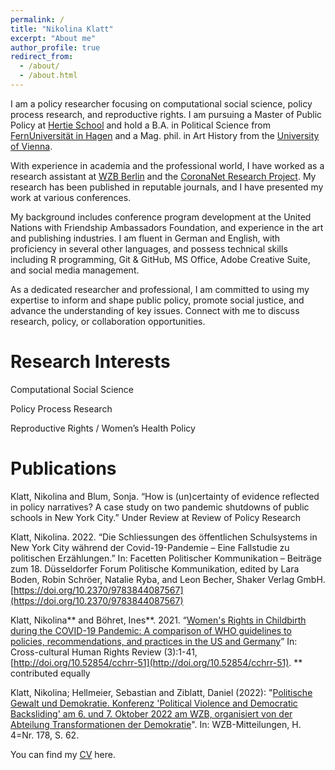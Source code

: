 ```yaml
---
permalink: /
title: "Nikolina Klatt"
excerpt: "About me"
author_profile: true
redirect_from: 
  - /about/
  - /about.html
---
```


I am a policy researcher focusing on computational social science, policy process research, and reproductive rights. I am pursuing a Master of Public Policy at [Hertie School](https://www.hertie-school.org/en/) and hold a B.A. in Political Science from [FernUniversität in Hagen](https://www.fernuni-hagen.de/KSW/portale/bapvs/) and a Mag. phil. in Art History from the [University of Vienna](https://kunstgeschichte.univie.ac.at/en/).

With experience in academia and the professional world, I have worked as a research assistant at [WZB Berlin](https://wzb.eu/en/research/dynamics-of-political-systems/transformations-of-democracy) and the [CoronaNet Research Project](https://www.coronanet-project.org/). My research has been published in reputable journals, and I have presented my work at various conferences. 

My background includes conference program development at the United Nations with Friendship Ambassadors Foundation, and experience in the art and publishing industries. I am fluent in German and English, with proficiency in several other languages, and possess technical skills including R programming, Git & GitHub, MS Office, Adobe Creative Suite, and social media management.

As a dedicated researcher and professional, I am committed to using my expertise to inform and shape public policy, promote social justice, and advance the understanding of key issues. Connect with me to discuss research, policy, or collaboration opportunities.

Research Interests
======
Computational Social Science

Policy Process Research

Reproductive Rights / Women’s Health Policy

Publications
======

Klatt, Nikolina and Blum, Sonja. “How is (un)certainty of evidence reflected in policy narratives? A case study on two pandemic shutdowns of public schools in New York City.” Under Review at Review of Policy Research 

Klatt, Nikolina. 2022. “Die Schliessungen des öffentlichen Schulsystems in New York City während der Covid-19-Pandemie – Eine Fallstudie zu politischen Erzählungen.” In: Facetten Politischer Kommunikation – Beiträge zum 18. Düsseldorfer Forum Politische Kommunikation, edited by Lara Boden, Robin Schröer, Natalie Ryba, and Leon Becher, Shaker Verlag GmbH. [https://doi.org/10.2370/9783844087567](https://doi.org/10.2370/9783844087567)

Klatt, Nikolina** and Böhret, Ines**. 2021. “[Women's Rights in Childbirth during the COVID-19 Pandemic: A comparison of WHO guidelines to policies, recommendations, and practices in the US and Germany](files/Klatt_Boehret_2021.pdf)” In: Cross-cultural Human Rights Review (3):1-41, [http://doi.org/10.52854/cchrr-51](http://doi.org/10.52854/cchrr-51).
** contributed equally 

Klatt, Nikolina; Hellmeier, Sebastian and Ziblatt, Daniel (2022): "[Politische Gewalt und Demokratie. Konferenz 'Political Violence and Democratic Backsliding' am 6. und 7. Oktober 2022 am WZB, organisiert von der Abteilung Transformationen der Demokratie](files/Klatt_Hellmeier_Ziblatt_2022.pdf)". In: WZB-Mitteilungen, H. 4=Nr. 178, S. 62.


You can find my [CV](files/CV_Klatt_Nikolina.pdf) here. 
